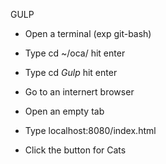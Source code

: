 GULP

- Open a terminal (exp git-bash)

- Type cd ~/oca/ hit enter

- Type cd *Gulp* hit enter

- Go to  an internert browser 

- Open an empty tab 

- Type localhost:8080/index.html

- Click the button for Cats